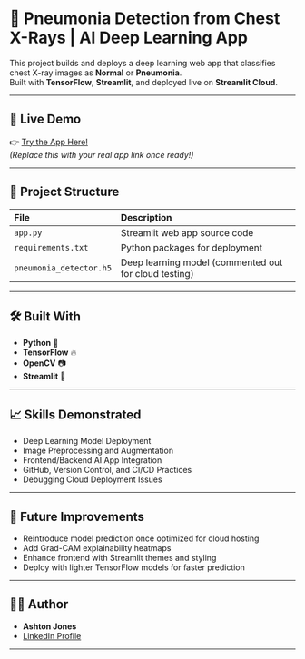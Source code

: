 # 🩻 Pneumonia Detection from Chest X-Rays | AI Deep Learning App

This project builds and deploys a deep learning web app that classifies chest X-ray images as **Normal** or **Pneumonia**.  
Built with **TensorFlow**, **Streamlit**, and deployed live on **Streamlit Cloud**.

---

## 🌟 Live Demo

👉 [Try the App Here!](https://pneumonia-xray-detection-app-jmsr8fgdsvbpmfbxoqq64n.streamlit.app/)  
_(Replace this with your real app link once ready!)_

---

## 📂 Project Structure

| File | Description |
|:-----|:------------|
| `app.py` | Streamlit web app source code |
| `requirements.txt` | Python packages for deployment |
| `pneumonia_detector.h5` | Deep learning model (commented out for cloud testing) |

---

## 🛠 Built With

- **Python** 🐍
- **TensorFlow** 🔥
- **OpenCV** 📷
- **Streamlit** 🚀

---

## 📈 Skills Demonstrated

- Deep Learning Model Deployment
- Image Preprocessing and Augmentation
- Frontend/Backend AI App Integration
- GitHub, Version Control, and CI/CD Practices
- Debugging Cloud Deployment Issues

---

## 🎯 Future Improvements

- Reintroduce model prediction once optimized for cloud hosting
- Add Grad-CAM explainability heatmaps
- Enhance frontend with Streamlit themes and styling
- Deploy with lighter TensorFlow models for faster prediction

---

## 👨‍💻 Author

- **Ashton Jones**  
- [LinkedIn Profile](https://linkedin.com/in/ashton01a)

---
